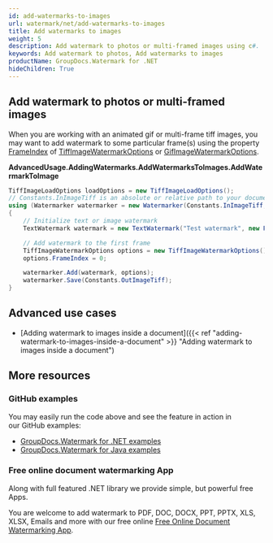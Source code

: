 ```yaml
---
id: add-watermarks-to-images
url: watermark/net/add-watermarks-to-images
title: Add watermarks to images
weight: 5
description: Add watermark to photos or multi-framed images using c#.
keywords: Add watermark to photos, Add watermarks to images
productName: GroupDocs.Watermark for .NET
hideChildren: True
---
```

## Add watermark to photos or multi-framed images

When you are working with an animated gif or multi-frame tiff images, you may want to add watermark to some particular frame(s) using the property [FrameIndex](https://reference.groupdocs.com/net/watermark/groupdocs.watermark.options.image/multiframeimagewatermarkoptions/properties/frameindex) of [TiffImageWatermarkOptions](https://reference.groupdocs.com/net/watermark/groupdocs.watermark.options.image/tiffimagewatermarkoptions) or [GifImageWatermarkOptions](https://reference.groupdocs.com/net/watermark/groupdocs.watermark.options.image/gifimagewatermarkoptions).

**AdvancedUsage.AddingWatermarks.AddWatermarksToImages.AddWatermarkToImage**

```csharp
TiffImageLoadOptions loadOptions = new TiffImageLoadOptions();
// Constants.InImageTiff is an absolute or relative path to your document. Ex: @"C:\Docs\image.tiff"
using (Watermarker watermarker = new Watermarker(Constants.InImageTiff, loadOptions))
{
    // Initialize text or image watermark
    TextWatermark watermark = new TextWatermark("Test watermark", new Font("Arial", 19));

    // Add watermark to the first frame
    TiffImageWatermarkOptions options = new TiffImageWatermarkOptions();
    options.FrameIndex = 0;

    watermarker.Add(watermark, options);
    watermarker.Save(Constants.OutImageTiff);
}
```

## Advanced use cases

* [Adding watermark to images inside a document]({{< ref "adding-watermark-to-images-inside-a-document" >}} "Adding watermark to images inside a document")

## More resources

### GitHub examples

You may easily run the code above and see the feature in action in our GitHub examples:

* [GroupDocs.Watermark for .NET examples](https://github.com/groupdocs-watermark/GroupDocs.Watermark-for-.NET)
* [GroupDocs.Watermark for Java examples](https://github.com/groupdocs-watermark/GroupDocs.Watermark-for-Java)

### Free online document watermarking App

Along with full featured .NET library we provide simple, but powerful free Apps.

You are welcome to add watermark to PDF, DOC, DOCX, PPT, PPTX, XLS, XLSX, Emails and more with our free online [Free Online Document Watermarking App](https://products.groupdocs.app/watermark).
